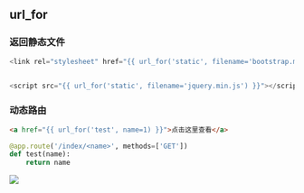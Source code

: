 <!--
 * @Description: 
 * @Version: 1.0
 * @Author: DaLao
 * @Email: dalao@xxx.com
 * @Date: 2022-01-01 17:20:15
 * @LastEditors: DaLao
 * @LastEditTime: 2022-03-27 23:22:53
-->

## url_for


### 返回静态文件

```js
<link rel="stylesheet" href="{{ url_for('static', filename='bootstrap.min.css') }}">


<script src="{{ url_for('static', filename='jquery.min.js') }}"></script>
```


### 动态路由

```html
<a href="{{ url_for('test', name=1) }}">点击这里查看</a>
```

```py
@app.route('/index/<name>', methods=['GET'])
def test(name):
    return name
```

![](https://cdn.hurra.ltd/img/20211001235447.png)